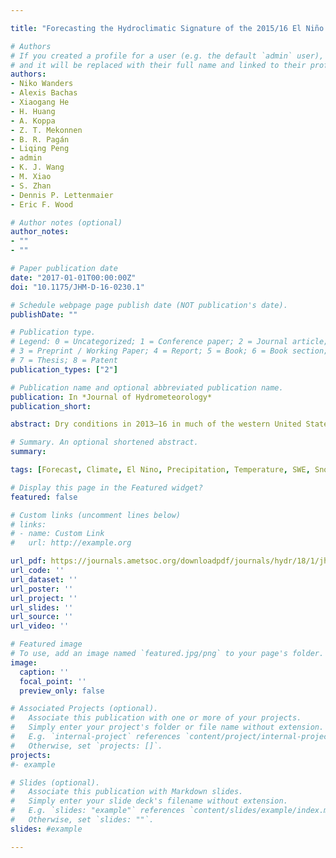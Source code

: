 ```yaml
---

title: "Forecasting the Hydroclimatic Signature of the 2015/16 El Niño Event on the Western United States"

# Authors
# If you created a profile for a user (e.g. the default `admin` user), write the username (folder name) here 
# and it will be replaced with their full name and linked to their profile.
authors:
- Niko Wanders
- Alexis Bachas
- Xiaogang He
- H. Huang
- A. Koppa
- Z. T. Mekonnen
- B. R. Pagán
- Liqing Peng
- admin
- K. J. Wang
- M. Xiao
- S. Zhan
- Dennis P. Lettenmaier
- Eric F. Wood

# Author notes (optional)
author_notes:
- ""
- ""

# Paper publication date
date: "2017-01-01T00:00:00Z"
doi: "10.1175/JHM-D-16-0230.1"

# Schedule webpage page publish date (NOT publication's date).
publishDate: ""

# Publication type.
# Legend: 0 = Uncategorized; 1 = Conference paper; 2 = Journal article;
# 3 = Preprint / Working Paper; 4 = Report; 5 = Book; 6 = Book section;
# 7 = Thesis; 8 = Patent
publication_types: ["2"]

# Publication name and optional abbreviated publication name.
publication: In *Journal of Hydrometeorology*
publication_short:  

abstract: Dry conditions in 2013–16 in much of the western United States were responsible for severe drought and led to an exceptional fire season in the Pacific Northwest in 2015. Winter 2015/16 was forecasted to relieve drought in the southern portion of the region as a result of increased precipitation due to a very strong El Niño signal. A student forecasting challenge is summarized in which forecasts of winter hydroclimate across the western United States were made on 1 January 2016 for the winter hydroclimate using several dynamical and statistical forecast methods. They show that the precipitation forecasts had a large spread and none were skillful, while anomalously high observed temperatures were forecasted with a higher skill and precision. The poor forecast performance, particularly for precipitation, is traceable to high uncertainty in the North American Multi-Model Ensemble (NMME) forecast, which appears to be related to the inability of the models to predict an atmospheric blocking pattern over the region. It is found that strong El Niño sensitivities in dynamical models resulted in an overprediction of precipitation in the southern part of the domain. The results suggest the need for a more detailed attribution study of the anomalous meteorological patterns of the 2015/16 El Niño event compared to previous major events.

# Summary. An optional shortened abstract.
summary:

tags: [Forecast, Climate, El Nino, Precipitation, Temperature, SWE, Snow]

# Display this page in the Featured widget?
featured: false

# Custom links (uncomment lines below)
# links:
# - name: Custom Link
#   url: http://example.org

url_pdf: https://journals.ametsoc.org/downloadpdf/journals/hydr/18/1/jhm-d-16-0230_1.xml
url_code: ''
url_dataset: ''
url_poster: ''
url_project: ''
url_slides: ''
url_source: ''
url_video: ''

# Featured image
# To use, add an image named `featured.jpg/png` to your page's folder. 
image:
  caption: ''
  focal_point: ''
  preview_only: false

# Associated Projects (optional).
#   Associate this publication with one or more of your projects.
#   Simply enter your project's folder or file name without extension.
#   E.g. `internal-project` references `content/project/internal-project/index.md`.
#   Otherwise, set `projects: []`.
projects: 
#- example

# Slides (optional).
#   Associate this publication with Markdown slides.
#   Simply enter your slide deck's filename without extension.
#   E.g. `slides: "example"` references `content/slides/example/index.md`.
#   Otherwise, set `slides: ""`.
slides: #example

---
```


